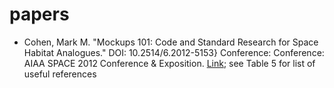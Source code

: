 # papers
- Cohen, Mark M. "Mockups 101: Code and Standard Research for Space Habitat Analogues." DOI: 10.2514/6.2012-5153} Conference: Conference: AIAA SPACE 2012 Conference & Exposition. [Link](https://www.researchgate.net/publication/268569804_Mockups_101_Code_and_Standard_Research_for_Space_Habitat_Analogues); see Table 5 for list of useful references
